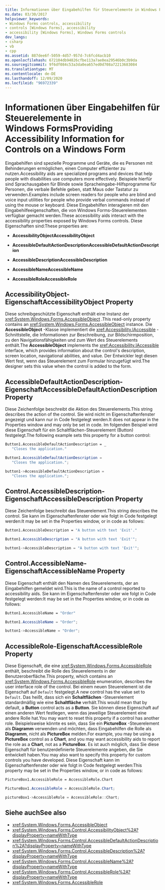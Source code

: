 ```yaml
---
title: Informationen über Eingabehilfen für Steuerelemente in Windows Forms
ms.date: 03/30/2017
helpviewer_keywords:
- Windows Forms controls, accessibility
- controls [Windows Forms], accessibility
- accessibility [Windows Forms], Windows Forms controls
dev_langs:
- csharp
- vb
- cpp
ms.assetid: 887dee6f-5059-4d57-957d-7c6fcd4acb10
ms.openlocfilehash: 672104db94826cfbe113a7ae0ea29546b0c3b9da
ms.sourcegitcommit: 9f6df084c53a3da0ea657ed0d708a72213683084
ms.translationtype: MT
ms.contentlocale: de-DE
ms.lasthandoff: 12/09/2020
ms.locfileid: "96972339"
---
```

# <a name="providing-accessibility-information-for-controls-on-a-windows-form"></a><span data-ttu-id="c93df-102">Informationen über Eingabehilfen für Steuerelemente in Windows Forms</span><span class="sxs-lookup"><span data-stu-id="c93df-102">Providing Accessibility Information for Controls on a Windows Form</span></span>
<span data-ttu-id="c93df-103">Eingabehilfen sind spezielle Programme und Geräte, die es Personen mit Behinderungen ermöglichen, einen Computer effizienter zu nutzen.</span><span class="sxs-lookup"><span data-stu-id="c93df-103">Accessibility aids are specialized programs and devices that help people with disabilities use computers more effectively.</span></span> <span data-ttu-id="c93df-104">Beispiele hierfür sind Sprachausgaben für Blinde sowie Spracheingabe-Hilfsprogramme für Personen, die verbale Befehle geben, statt Maus oder Tastatur zu verwenden.</span><span class="sxs-lookup"><span data-stu-id="c93df-104">Examples include screen readers for people who are blind and voice input utilities for people who provide verbal commands instead of using the mouse or keyboard.</span></span> <span data-ttu-id="c93df-105">Diese Eingabehilfen interagieren mit den Eingabehilfeeigenschaften, die von Windows Forms-Steuerelementen verfügbar gemacht werden.</span><span class="sxs-lookup"><span data-stu-id="c93df-105">These accessibility aids interact with the accessibility properties exposed by Windows Forms controls.</span></span> <span data-ttu-id="c93df-106">Diese Eigenschaften sind:</span><span class="sxs-lookup"><span data-stu-id="c93df-106">These properties are:</span></span>  
  
- <span data-ttu-id="c93df-107">**AccessibilityObject**</span><span class="sxs-lookup"><span data-stu-id="c93df-107">**AccessibilityObject**</span></span>  
  
- <span data-ttu-id="c93df-108">**AccessibleDefaultActionDescription**</span><span class="sxs-lookup"><span data-stu-id="c93df-108">**AccessibleDefaultActionDescription**</span></span>  
  
- <span data-ttu-id="c93df-109">**AccessibleDescription**</span><span class="sxs-lookup"><span data-stu-id="c93df-109">**AccessibleDescription**</span></span>  
  
- <span data-ttu-id="c93df-110">**AccessibleName**</span><span class="sxs-lookup"><span data-stu-id="c93df-110">**AccessibleName**</span></span>  
  
- <span data-ttu-id="c93df-111">**AccessibleRole**</span><span class="sxs-lookup"><span data-stu-id="c93df-111">**AccessibleRole**</span></span>  
  
## <a name="accessibilityobject-property"></a><span data-ttu-id="c93df-112">AccessibilityObject-Eigenschaft</span><span class="sxs-lookup"><span data-stu-id="c93df-112">AccessibilityObject Property</span></span>  
 <span data-ttu-id="c93df-113">Diese schreibgeschützte Eigenschaft enthält eine Instanz der <xref:System.Windows.Forms.AccessibleObject> .</span><span class="sxs-lookup"><span data-stu-id="c93df-113">This read-only property contains an <xref:System.Windows.Forms.AccessibleObject> instance.</span></span> <span data-ttu-id="c93df-114">Die **AccessibleObject** -Klasse implementiert die <xref:Accessibility.IAccessible> -Schnittstelle, die Informationen zur Beschreibung, zur Bildschirmposition, zu den Navigationsfähigkeiten und zum Wert des Steuerelements enthält.</span><span class="sxs-lookup"><span data-stu-id="c93df-114">The **AccessibleObject** implements the <xref:Accessibility.IAccessible> interface, which provides information about the control's description, screen location, navigational abilities, and value.</span></span> <span data-ttu-id="c93df-115">Der Entwickler legt diesen Wert fest, wenn das Steuerelement zum Formular hinzugefügt wird.</span><span class="sxs-lookup"><span data-stu-id="c93df-115">The designer sets this value when the control is added to the form.</span></span>  
  
## <a name="accessibledefaultactiondescription-property"></a><span data-ttu-id="c93df-116">AccessibleDefaultActionDescription-Eigenschaft</span><span class="sxs-lookup"><span data-stu-id="c93df-116">AccessibleDefaultActionDescription Property</span></span>  
 <span data-ttu-id="c93df-117">Diese Zeichenfolge beschreibt die Aktion des Steuerelements.</span><span class="sxs-lookup"><span data-stu-id="c93df-117">This string describes the action of the control.</span></span> <span data-ttu-id="c93df-118">Sie wird nicht im Eigenschaftenfenster angezeigt und kann nur in Code festgelegt werden.</span><span class="sxs-lookup"><span data-stu-id="c93df-118">It does not appear in the Properties window and may only be set in code.</span></span> <span data-ttu-id="c93df-119">Im folgenden Beispiel wird diese Eigenschaft für ein Schaltflächen-Steuerelement (Button) festgelegt.</span><span class="sxs-lookup"><span data-stu-id="c93df-119">The following example sets this property for a button control:</span></span>  
  
```vb  
Button1.AccessibleDefaultActionDescription = _  
   "Closes the application."  
```

```csharp  
Button1.AccessibleDefaultActionDescription =
   "Closes the application.";  
```

```cpp  
button1->AccessibleDefaultActionDescription =  
   "Closes the application.";  
```  
  
## <a name="accessibledescription-property"></a><span data-ttu-id="c93df-120">Control.AccessibleDescription-Eigenschaft</span><span class="sxs-lookup"><span data-stu-id="c93df-120">AccessibleDescription Property</span></span>  
 <span data-ttu-id="c93df-121">Diese Zeichenfolge beschreibt das Steuerelement.</span><span class="sxs-lookup"><span data-stu-id="c93df-121">This string describes the control.</span></span> <span data-ttu-id="c93df-122">Sie kann im Eigenschaftenfenster oder wie folgt in Code festgelegt werden:</span><span class="sxs-lookup"><span data-stu-id="c93df-122">It may be set in the Properties window, or in code as follows:</span></span>  
  
```vb  
Button1.AccessibleDescription = "A button with text 'Exit'."  
```

```csharp  
Button1.AccessibleDescription = "A button with text 'Exit'";  
```

```cpp  
button1->AccessibleDescription = "A button with text 'Exit'";  
```  
  
## <a name="accessiblename-property"></a><span data-ttu-id="c93df-123">Control.AccessibleName-Eigenschaft</span><span class="sxs-lookup"><span data-stu-id="c93df-123">AccessibleName Property</span></span>  
 <span data-ttu-id="c93df-124">Diese Eigenschaft enthält den Namen des Steuerelements, der an Eingabehilfen gemeldet wird.</span><span class="sxs-lookup"><span data-stu-id="c93df-124">This is the name of a control reported to accessibility aids.</span></span> <span data-ttu-id="c93df-125">Sie kann im Eigenschaftenfenster oder wie folgt in Code festgelegt werden:</span><span class="sxs-lookup"><span data-stu-id="c93df-125">It may be set in the Properties window, or in code as follows:</span></span>  
  
```vb  
Button1.AccessibleName = "Order"  
```

```csharp  
Button1.AccessibleName = "Order";  
```

```cpp  
button1->AccessibleName = "Order";  
```  
  
## <a name="accessiblerole-property"></a><span data-ttu-id="c93df-126">AccessibleRole-Eigenschaft</span><span class="sxs-lookup"><span data-stu-id="c93df-126">AccessibleRole Property</span></span>  
 <span data-ttu-id="c93df-127">Diese Eigenschaft, die eine <xref:System.Windows.Forms.AccessibleRole> enthält, beschreibt die Rolle des Steuerelements in der Benutzeroberfläche.</span><span class="sxs-lookup"><span data-stu-id="c93df-127">This property, which contains an <xref:System.Windows.Forms.AccessibleRole> enumeration, describes the user interface role of the control.</span></span> <span data-ttu-id="c93df-128">Bei einem neuen Steuerelement ist die Eigenschaft auf `Default` festgelegt.</span><span class="sxs-lookup"><span data-stu-id="c93df-128">A new control has the value set to `Default`.</span></span> <span data-ttu-id="c93df-129">Das heißt, dass sich ein **Schaltflächen** -Steuerelement standardmäßig wie eine **Schaltfläche** verhält.</span><span class="sxs-lookup"><span data-stu-id="c93df-129">This would mean that by default, a **Button** control acts as a **Button**.</span></span> <span data-ttu-id="c93df-130">Sie können diese Eigenschaft auf einen anderen Wert festlegen, wenn das jeweilige Steuerelement eine andere Rolle hat.</span><span class="sxs-lookup"><span data-stu-id="c93df-130">You may want to reset this property if a control has another role.</span></span> <span data-ttu-id="c93df-131">Beispielsweise könnte es sein, dass Sie ein **PictureBox** -Steuerelement als **Diagramm** verwenden und möchten, dass Eingabehilfen die Rolle als **Diagramm**, nicht als **PictureBox** melden.</span><span class="sxs-lookup"><span data-stu-id="c93df-131">For example, you may be using a **PictureBox** control as a **Chart**, and you may want accessibility aids to report the role as a **Chart**, not as a **PictureBox**.</span></span> <span data-ttu-id="c93df-132">Es ist auch möglich, dass Sie diese Eigenschaft für benutzerdefinierte Steuerelemente angeben, die Sie entwickelt haben.</span><span class="sxs-lookup"><span data-stu-id="c93df-132">You may also want to specify this property for custom controls you have developed.</span></span> <span data-ttu-id="c93df-133">Diese Eigenschaft kann im Eigenschaftenfenster oder wie folgt in Code festgelegt werden:</span><span class="sxs-lookup"><span data-stu-id="c93df-133">This property may be set in the Properties window, or in code as follows:</span></span>  
  
```vb
PictureBox1.AccessibleRole = AccessibleRole.Chart  
```

```csharp  
PictureBox1.AccessibleRole = AccessibleRole.Chart;  
```

```cpp  
pictureBox1->AccessibleRole = AccessibleRole::Chart;  
```  
  
## <a name="see-also"></a><span data-ttu-id="c93df-134">Siehe auch</span><span class="sxs-lookup"><span data-stu-id="c93df-134">See also</span></span>

- <xref:System.Windows.Forms.AccessibleObject>
- <xref:System.Windows.Forms.Control.AccessibilityObject%2A?displayProperty=nameWithType>
- <xref:System.Windows.Forms.Control.AccessibleDefaultActionDescription%2A?displayProperty=nameWithType>
- <xref:System.Windows.Forms.Control.AccessibleDescription%2A?displayProperty=nameWithType>
- <xref:System.Windows.Forms.Control.AccessibleName%2A?displayProperty=nameWithType>
- <xref:System.Windows.Forms.Control.AccessibleRole%2A?displayProperty=nameWithType>
- <xref:System.Windows.Forms.AccessibleRole>
